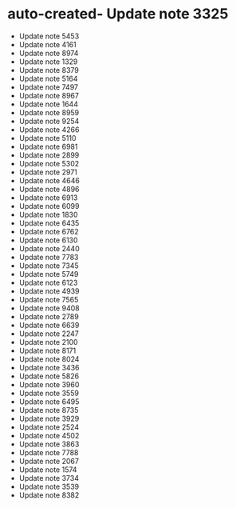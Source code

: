# auto-created- Update note 3325
- Update note 5453
- Update note 4161
- Update note 8974
- Update note 1329
- Update note 8379
- Update note 5164
- Update note 7497
- Update note 8967
- Update note 1644
- Update note 8959
- Update note 9254
- Update note 4266
- Update note 5110
- Update note 6981
- Update note 2899
- Update note 5302
- Update note 2971
- Update note 4646
- Update note 4896
- Update note 6913
- Update note 6099
- Update note 1830
- Update note 6435
- Update note 6762
- Update note 6130
- Update note 2440
- Update note 7783
- Update note 7345
- Update note 5749
- Update note 6123
- Update note 4939
- Update note 7565
- Update note 9408
- Update note 2789
- Update note 6639
- Update note 2247
- Update note 2100
- Update note 8171
- Update note 8024
- Update note 3436
- Update note 5826
- Update note 3960
- Update note 3559
- Update note 6495
- Update note 8735
- Update note 3929
- Update note 2524
- Update note 4502
- Update note 3863
- Update note 7788
- Update note 2067
- Update note 1574
- Update note 3734
- Update note 3539
- Update note 8382
